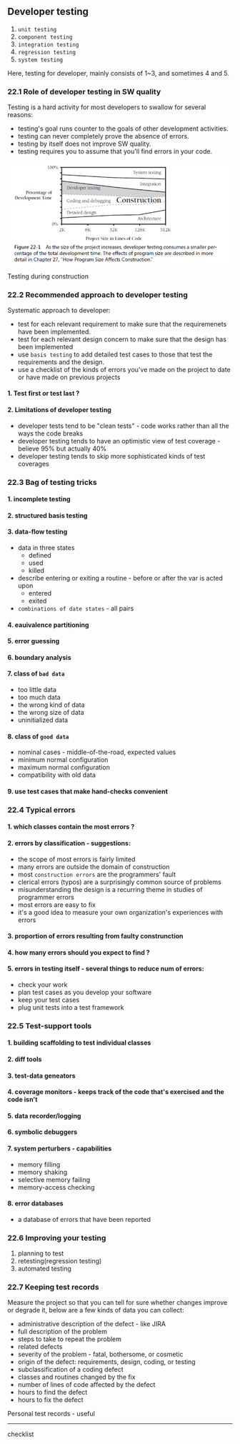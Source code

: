 ## Developer testing
1. `unit testing`
2. `component testing`
3. `integration testing`
4. `regression testing`
5. `system testing`

Here, testing for developer, mainly consists of 1~3, and sometimes 4 and 5.

### 22.1 Role of developer testing in SW quality
Testing is a hard activity for most developers to swallow for several reasons:
* testing's goal runs counter to the goals of other development activities.
* testing can never completely prove the absence of errors.
* testing by itself does not improve SW quality.
* testing requires you to assume that you'll find errors in your code.

![alt text](images/image-13.png)

Testing during construction

### 22.2 Recommended approach to developer testing
Systematic approach to developer:
* test for each relevant requirement to make sure that the requiremenets have been implemented.
* test for each relevant design concern to make sure that the design has been implemented
* use `basis testing` to add detailed test cases to those that test the requirements and the design.
* use a checklist of the kinds of errors you've made on the project to date or have made on previous projects

#### 1. Test first or test last ?

#### 2. Limitations of developer testing
* developer tests tend to be "clean tests" - code works rather than all the ways the code breaks
* developer testing tends to have an optimistic view of test coverage - believe 95% but actually 40%
* developer testing tends to skip more sophisticated kinds of test coverages

### 22.3 Bag of testing tricks
#### 1. incomplete testing
#### 2. structured basis testing
#### 3. data-flow testing 
- data in three states
    + defined
    + used
    + killed
- describe entering or exiting a routine - before or after the var is acted upon
    + entered
    + exited
- `combinations of date states` - all pairs 

#### 4. eauivalence partitioning

#### 5. error guessing
#### 6. boundary analysis
#### 7. class of `bad data`
+ too little data
+ too much data
+ the wrong kind of data
+ the wrong size of data
+ uninitialized data 
#### 8. class of `good data`
+ nominal cases - middle-of-the-road, expected values
+ minimum normal configuration
+ maximum normal configuration
+ compatibility with old data

#### 9. use test cases that make hand-checks convenient

### 22.4 Typical errors
#### 1. which classes contain the most errors ?
#### 2. errors by classification - suggestions:
* the scope of most errors is fairly limited
* many errors are outside the domain of construction
* most `construction errors` are the programmers' fault
* clerical errors (typos) are a surprisingly common source of problems
* misunderstanding the design is a recurring theme in studies of programmer errors
* most errors are easy to fix
* it's a good idea to measure your own organization's experiences with errors

#### 3. proportion of errors resulting from faulty construnction

#### 4. how many errors should you expect to find ?

#### 5. errors in testing itself - several things to reduce num of errors:
* check your work
* plan test cases as you develop your software
* keep your test cases
* plug unit tests into a test framework

### 22.5 Test-support tools
#### 1. building scaffolding to test individual classes
#### 2. diff tools
#### 3. test-data geneators
#### 4. coverage monitors - keeps track of the code that's exercised and the code isn't
#### 5. data recorder/logging
#### 6. symbolic debuggers
#### 7. system perturbers - capabilities
* memory filling
* memory shaking
* selective memory failing
* memory-access checking
#### 8. error databases
* a database of errors that have been reported
### 22.6 Improving your testing
1. planning to test
2. retesting(regression testing)
3. automated testing

### 22.7 Keeping test records
Measure the project so that you can tell for sure whether changes improve or degrade it, below are a few kinds of data you can collect:
* administrative description of the defect - like JIRA
* full description of the problem
* steps to take to repeat the problem
* related defects
* severity of the problem - fatal, bothersome, or cosmetic
* origin of the defect: requirements, design, coding, or testing
* subclassification of a coding defect
* classes and routines changed by the fix
* number of lines of code affected by the defect
* hours to find the defect
* hours to fix the defect

Personal test records - useful

---
checklist


